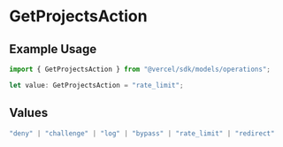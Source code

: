 # GetProjectsAction

## Example Usage

```typescript
import { GetProjectsAction } from "@vercel/sdk/models/operations";

let value: GetProjectsAction = "rate_limit";
```

## Values

```typescript
"deny" | "challenge" | "log" | "bypass" | "rate_limit" | "redirect"
```